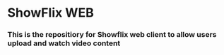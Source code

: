# ShowFlix WEB

### This is the repositiory for Showflix web client to allow users upload and watch video content
